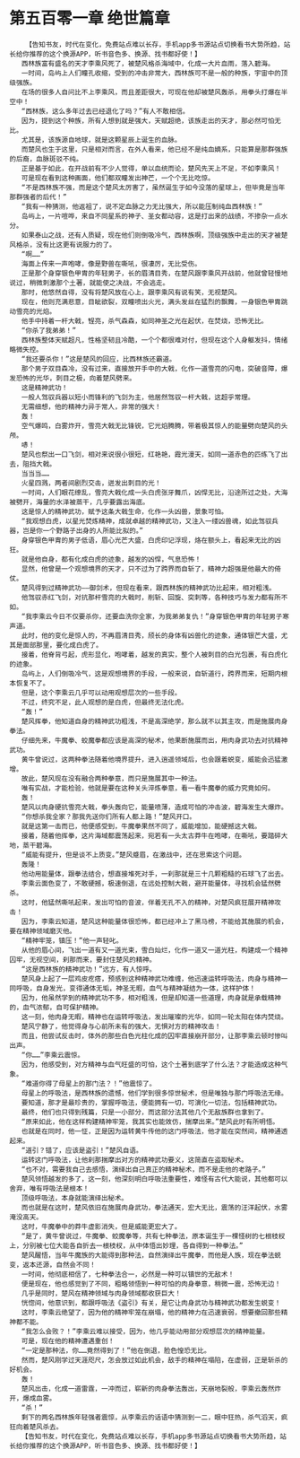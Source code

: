 # 第五百零一章 绝世篇章
        【告知书友，时代在变化，免费站点难以长存，手机app多书源站点切换看书大势所趋，站长给你推荐的这个换源APP，听书音色多、换源、找书都好使！】
       西林族富有盛名的天才李乘风死了，被楚风格杀海域中，化成一大片血雨，落入碧海。
       一时间，岛屿上人们瞳孔收缩，受到的冲击非常大，西林族可不是一般的种族，宇宙中的顶级强族。
       在场的很多人自问比不上李乘风，而且差距很大，可现在他却被楚风轰杀，用拳头打爆在半空中！
       “西林族，这么多年过去已经退化了吗？”有人不敢相信。
       因为，提到这个种族，所有人想到就是强大，天赋超绝，该族走出的天才，那必然可怕无比。
       尤其是，该族源自地球，就是这颗星辰上诞生的血脉。
       而楚风也生于这里，只是相对而言，在外人看来，他已经不是纯血嫡系，只能算是那群强族的后裔，血脉斑驳不纯。
       正是基于如此，在开战前有不少人觉得，单以血统而论，楚风先天上不足，不如李乘风！
       可是现在看到这种画面，他们都双瞳发出神芒，一个个无比吃惊。
       “不是西林族不强，而是这个楚风太厉害了，虽然诞生于如今没落的星球上，但毕竟是当年那群强者的后代！”
       “我有一种猜测，他返祖了，说不定血脉之力无比强大，所以能压制纯血西林族！”
       岛屿上，一片喧哗，来自不同星系的神子、圣女都动容，这是打出来的战绩，不掺杂一点水分。
       如果泰山之战，还有人质疑，现在他们则倒吸冷气，西林族啊，顶级强族中走出的天才被楚风格杀，没有比这更有说服力的了。
       “啊……”
       海面上传来一声咆哮，像是野兽在嘶吼，很凄厉，无比受伤。
       正是那个身穿银色甲胄的年轻男子，长的眉清目秀，在楚风跟李乘风开战前，他就曾轻慢地说过，稍微刺激那个土著，就能使之决战，不会逃走。
       那时，他悠然自得，没有将楚风放在心上，跟李乘风有说有笑，无视楚风。
       现在，他则充满悲意，目眦欲裂，双瞳喷出火光，满头发丝在猛烈的飘舞，一身银色甲胄跳动雪亮的光焰。
       他手中持着一杆大戟，锃亮，杀气森森，如同神圣之光在起伏，在焚烧，恐怖无比。
       “你杀了我弟弟！”
       西林族整体天赋超凡，性格坚韧且冷酷，一个个都很难对付，但现在这个人身躯发抖，情绪略微失控。
       “我还要杀你！”这是楚风的回应，比西林族还霸道。
       那个男子双目森冷，没有过来，直接放开手中的大戟，化作一道雪亮的闪电，突破音障，爆发恐怖的光华，刺目之极，向着楚风劈来。
       这是精神武功！
       一般人驾驭兵器以短小而锋利的飞剑为主，他居然驾驭一杆大戟，这超乎常理。
       无需细想，他的精神力异于常人，非常的强大！
       轰！
       空气爆鸣，白雾炸开，雪亮大戟无比锋锐，它光焰腾腾，带着极其惊人的能量劈向楚风的头颅。
       哧！
       楚风也祭出一口飞剑，相对来说很小很短，红艳艳，霞光漫天，如同一道赤色的匹练飞了出去，阻挡大戟。
       当当当……
       火星四溅，两者间剧烈交击，迸发出刺目的光！
       一时间，人们眼花缭乱，雪亮大戟化成一头白虎张牙舞爪，凶悍无比，沿途所过之处，大海被劈开，海量的水泽被蒸干，几乎要露出海底。
       这是惊人的精神武功，赋予这条大戟生命，化作一头凶兽，景象可怕。
       “我观想白虎，以星光焚炼精神，成就卓越的精神武功，又注入一缕凶兽魂，如此驾驭兵器，岂是你一个野路子出身的人所能比拟的。”
       身穿银色甲胄的男子低语，眉心光芒大盛，白虎印记浮现，烙在额头上，看起来无比的凶狂。
       就是他自身，都有化成白虎的迹象，越发的凶悍，气息恐怖！
       显然，他曾是一个观想境界的天才，只不过为了跨界而自斩了，精神力超强是他最大的倚仗。
       楚风得到过精神武功——御剑术，但现在看来，跟西林族的精神武功比起来，相对粗浅。
       他驾驭赤红飞剑，对抗那杆雪亮的大戟时，削斩、回旋、突刺等，各种技巧与发力都有所不如。
       “我李乘云今日不仅要杀你，还要血洗你全家，为我弟弟复仇！”身穿银色甲胄的年轻男子寒声道。
       此时，他的变化是惊人的，不再眉清目秀，颀长的身体有凶兽化的迹象，通体银芒大盛，尤其是面部那里，要化成白虎了。
       接着，他脊背弓起，虎形显化，咆哮着，越发的真实，整个人被刺目的白光包裹，有白虎化的迹象。
       岛屿上，人们倒吸冷气，这是观想境界的手段，一般来说，自斩道行，跨界而来，短期内根本恢复不了。
       但是，这个李乘云几乎可以动用观想层次的一些手段。
       不过，终究不足，此人观想的是白虎，但最终无法化虎。
       “轰！”
       楚风挥拳，他知道自身的精神武功粗浅，不是高深绝学，那么就不以其主攻，而是施展肉身拳法。
       仔细先来，牛魔拳、蛟魔拳都应该是高深的秘术，他果断施展而出，用肉身武功去对抗精神武功。
       黄牛曾说过，这两种拳法随着他境界提升，进入逍遥领域后，也会跟着蜕变，威能会迅猛激增。
       故此，楚风现在没有融合两种拳意，而只是施展其中一种法。
       唯有实战，才能检验，他就是要在这种关头淬炼拳意，看一看牛魔拳的威力究竟如何。
       轰！
       楚风以肉身硬抗雪亮大戟，拳头轰向它，能量喷薄，造成可怕的冲击波，碧海发生大爆炸。
       “你想杀我全家？那我先送你们所有人都上路！”楚风开口。
       就是这第一击而已，他便感受到，牛魔拳果然不同了，威能增加，能硬撼这大戟。
       接着，随着他挥拳，这片海域都震荡起来，宛若有一头太古莽牛在咆哮，在嘶吼，要踏碎大地，蒸干碧海。
       “威能有提升，但是谈不上质变。”楚风蹙眉，在激战中，还在思索这个问题。
       轰隆！
       他动用能量体，跟拳法结合，想直接堆死对手，一刹那就是三十几颗粗糙的石球飞了出去。
       李乘云面色变了，不敢硬撼，极速倒退，在远处控制大戟，避开能量体，寻找机会猛然劈杀。
       这时，他猛然嘶吼起来，发出可怕的音波，伴着无孔不入的精神，对楚风疯狂展开精神攻击！
       因为，李乘云知道，楚风这种能量体很恐怖，都已经冲上了黑马榜，不能给其施展的机会，要在精神领域磨灭他。
       “精神牢笼，镇压！”他一声轻叱。
       从他的眉心间，飞出一道有又一道光束，雪白灿烂，化作一道又一道光柱，构建成一个精神囚牢，无视空间，刹那而来，要封住楚风的精神。
       “这是西林族的精神武功！”远方，有人惊呼。
       楚风身上起了一层鸡皮疙瘩，预感到这种精神武功难缠，他迅速运转呼吸法，肉身与精神一同呼吸，自身发光，变得通体无垢，神圣无暇，血气与精神凝结为一体，这样护体！
       因为，他虽然学到的精神武功不多，相对粗浅，但是却知道一些道理，肉身就是承载精神的，血气浓郁，自可保护精神。
       这一刻，他肉身无暇，精神也在运转呼吸法，发出璀璨的光华，如同一轮太阳在体内焚烧。
       楚风宁静了，他觉得身与心前所未有的强大，无惧对方的精神攻击！
       而且，他尝试反击时，体外的那些白色光柱化成的囚牢直接崩开部分，让那李乘云顿时惨叫出声。
       “你……”李乘云震惊。
       因为，他感受到，对方精神与血气旺盛的可怕，这个土著到底学了什么法？才能造成这种气象。
       “难道你得了母星上的那门法？！”他震惊了。
       母星上的呼吸法，是西林族的遗憾，他们学到很多惊世秘术，但是唯独与那门呼吸法无缘。
       要知道，那才是最珍贵的，掌握呼吸法，便能拥有一切，可演化一切法，包括精神武功。
       最终，他们也只得到残篇，只是一小部分，而这部分法其他几个无敌族群也拿到了。
       “原来如此，他在这样构建精神牢笼，我其实也能效仿，揣摩出来。”楚风此时有所明悟。
       也就是在同时，他一怔，正是因为运转黄牛传他的这门呼吸法，他才能在突然间，精神通透起来。
       “道引？错了，应该是盗引！”楚风自语。
       运转这门呼吸法，让他刹那揣摩出对方的精神武功要义，这简直在盗取秘术。
       “也不对，需要我自己去感悟，演绎出自己真正的精神秘术，而不是走他的老路子。”
       楚风领悟越发的多了，这一刻，他深刻明白呼吸法重要性，难怪有古代大能说，其他都可以舍弃，唯有呼吸法是根本！
       顶级呼吸法，本身就能演绎出秘术。
       而也就是在这时，楚风依旧在施展肉身武功，拳法通天，宏大无比，震荡的汪洋起伏，水雾淹没高天。
       这时，牛魔拳中的莽牛虚影消失，但是威能更宏大了。
       “是了，黄牛曾说过，牛魔拳、蛟魔拳等，共有七种拳法，原本诞生于一棵怪树的七根枝杈上，分别被七位大能各自折去一根枝杈，从中体悟出妙理，各自得到一种拳法。”
       楚风醒悟，当年牛魔族的大能得到那种法，自然演绎出牛魔拳，而他是人族，现在拳法蜕变，返本还源，自然会不同！
       一时间，他彻底相信了，七种拳法合一，必然是一种可以镇世的无敌术！
       便是现在，他也感觉到了不同，粗略领悟到一种可怕的肉身拳意，稍微一震，恐怖无边！
       几乎是同时，楚风在精神领域与肉身领域都收获巨大！
       恍惚间，他意识到，都跟呼吸法《盗引》有关，是它让肉身武功与精神武功都发生蜕变！
       这时，李乘云绝望了，因为他的精神牢笼在崩塌，他的精神力在迅速衰弱，想要撤回那些精神都不能。
       “我怎么会败？！”李乘云难以接受，因为，他几乎能动用部分观想层次的精神能量。
       可是，现在他的精神遭遇重创！
       “一定是那种法，你……竟然得到了！”他在倒退，脸色惶恐无比。
       然而，楚风刚学过天涯咫尺，怎会放过如此机会，敌手的精神在塌陷，在虚弱，正是斩杀的好机会。
       轰！
       楚风出击，化成一道雷霆，一冲而过，崭新的肉身拳法轰出，天崩地裂般，李乘云轰然炸开，爆成血雾。
       “杀！”
       剩下的两名西林族年轻强者震惊，从李乘云的话语中猜测到一二，眼中狂热，杀气滔天，疯狂向着楚风杀去。
       【告知书友，时代在变化，免费站点难以长存，手机app多书源站点切换看书大势所趋，站长给你推荐的这个换源APP，听书音色多、换源、找书都好使！】